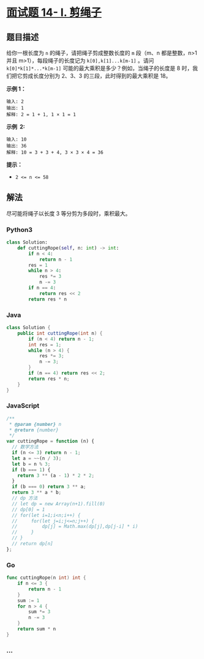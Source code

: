 # [面试题 14- I. 剪绳子](https://leetcode-cn.com/problems/jian-sheng-zi-lcof/)

## 题目描述

给你一根长度为 `n` 的绳子，请把绳子剪成整数长度的 `m` 段（m、n 都是整数，n>1 并且 m>1），每段绳子的长度记为 `k[0],k[1]...k[m-1]` 。请问 `k[0]*k[1]*...*k[m-1]` 可能的最大乘积是多少？例如，当绳子的长度是 8 时，我们把它剪成长度分别为 2、3、3 的三段，此时得到的最大乘积是 18。

**示例 1：**

```
输入: 2
输出: 1
解释: 2 = 1 + 1, 1 × 1 = 1
```

**示例  2:**

```
输入: 10
输出: 36
解释: 10 = 3 + 3 + 4, 3 × 3 × 4 = 36
```

**提示：**

- `2 <= n <= 58`

## 解法

尽可能将绳子以长度 3 等分剪为多段时，乘积最大。

<!-- tabs:start -->

### **Python3**

```python
class Solution:
    def cuttingRope(self, n: int) -> int:
        if n < 4:
            return n - 1
        res = 1
        while n > 4:
            res *= 3
            n -= 3
        if n == 4:
            return res << 2
        return res * n
```

### **Java**

```java
class Solution {
    public int cuttingRope(int n) {
        if (n < 4) return n - 1;
        int res = 1;
        while (n > 4) {
            res *= 3;
            n -= 3;
        }
        if (n == 4) return res << 2;
        return res * n;
    }
}
```

### **JavaScript**

```js
/**
 * @param {number} n
 * @return {number}
 */
var cuttingRope = function (n) {
  // 数学方法
  if (n <= 3) return n - 1;
  let a = ~~(n / 3);
  let b = n % 3;
  if (b === 1) {
    return 3 ** (a - 1) * 2 * 2;
  }
  if (b === 0) return 3 ** a;
  return 3 ** a * b;
  // dp 方法
  // let dp = new Array(n+1).fill(0)
  // dp[0] = 1
  // for(let i=1;i<n;i++) {
  //     for(let j=i;j<=n;j++) {
  //         dp[j] = Math.max(dp[j],dp[j-i] * i)
  //     }
  // }
  // return dp[n]
};
```

### **Go**

```go
func cuttingRope(n int) int {
	if n <= 3 {
		return n - 1
	}
	sum := 1
	for n > 4 {
		sum *= 3
		n -= 3
	}
	return sum * n
}
```

### **...**

```

```

<!-- tabs:end -->

